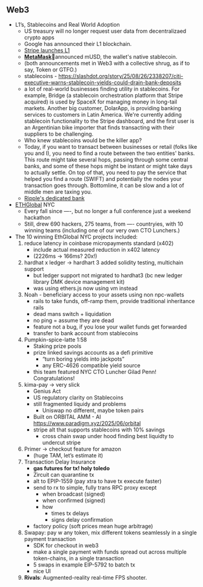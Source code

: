 ## Web3

- L1’s, Stablecoins and Real World Adoption
    - US treasury will no longer request user data from decentralizaed crypto apps
    - Google has announced their L1 blockchain.
    - [Stripe launches L1](https://news.ycombinator.com/item?id=45129085)
    - [**MetaMask**](https://www.linkedin.com/company/metamask/)🦊announced mUSD, the wallet's native stablecoin.
    - (both announcements met in Web3 with a collective shrug, as if to say, Token or GTFO.)
    - stablecoins - https://slashdot.org/story/25/08/26/2338207/citi-executive-warns-stablecoin-yields-could-drain-bank-deposits
    - a lot of real-world businesses finding utility in stablecoins. For example, Bridge (a stablecoin orchestration platform that Stripe acquired) is used by SpaceX for managing money in long-tail markets. Another big customer, DolarApp, is providing banking services to customers in Latin America. We're currently adding stablecoin functionality to the Stripe dashboard, and the first user is an Argentinian bike importer that finds transacting with their suppliers to be challenging.
    - Who knew stablecoins would be the killer app?
    - Today, if you want to transact between businesses or retail (folks like you and I), you need to find a route between the two entities' banks. This route might take several hops, passing through some central banks, and some of these hops might be instant or might take days to actually settle. On top of that, you need to pay the service that helped you find a route (SWIFT) and potentially the nodes your transaction goes through. Bottomline, it can be slow and a lot of middle men are taxing you.
    - [Ripple's dedicated bank](https://www.theportugalnews.com/news/2025-08-17/ripples-dedicated-bank-is-about-to-go-live-and-xrp-holders-can-earn-up-to-5700-a-day/601623)
- [ETHGlobal](https://www.youtube.com/live/Q18pnAODgqQ) NYC
    - Every fall since —-, but no longer a full conference just a weekend hackathon
    - Still, drew 690 hackers, 275 teams, from —- countryies, with 10 winning teams (including one of our very own CTO Lunchers.)
- The 10 winning EthGlobal NYC projects included:
    1. reduce latency in coinbase micropayments standard (x402) 
        - include actual measured reduction in x402 latency
        - (2226ms → 166ms? 20x!)
    2. hardhat x ledger → hardhart 3 added solidity testing, multichain support
        - but ledger support not migrated to hardhat3 (bc new ledger library DMK device management kit)
        - was using ethers.js now using vm instead
    3. Noah - beneficiary access to your assets using non npc-wallets
        - rails to take funds, off-ramp them, provide traditional inheritance rails
        - dead mans switch + liquidation
        - no ping = assume they are dead
        - feature not a bug, if you lose your wallet funds get forwarded
        - transfer to bank account from stablecoins
    4. Pumpkin-spice-latte 1:58
        - Staking prize pools
        - prize linked savings accounts as a defi primitive
            - “turn boring yields into jackpots”
            - any ERC-4626 compatible yield source
        - this team featured NYC CTO Luncher Gilad Penn! Congratulations!
    5. kima-pay → very slick 
        - Genius Act
        - US regulatory clarity on Stablecoins
        - still fragmented liquidy and problems
            - Uniswap no different, maybe token pairs
        - Built on ORBITAL AMM - AI https://www.paradigm.xyz/2025/06/orbital
        - stripe alt that supports stablecoins with 10% savings
            - cross chain swap under hood finding best liquidty to undercut stripe
    6. Primer → checkout feature for amazon 
        - (huge TAM, let’s estimate it)
    7. Transaction Delay Insurance 
        - **gas futures for tx! holy toledo**
        - Zircuit can quarantine tx
        - alt to EPIP-1559 (pay xtra to have tx execute faster)
        - send to rx to simple, fully trans RPC proxy except
            - when broadcast (signed)
            - when confirmed (signed)
            - how
                - times tx delays
                - signs delay confirmation
        - factory policy (soft prices mean huge arbitrage)
    8. Swapay: pay w any token, mix different tokens seamlessly in a single payment transaction
        - SDK for checkout in web3
        - make a single payment with funds spread out across multiple token-chains, in a single transaction
        - 5 swaps in example EIP-5792 to batch tx
        - nice UI
    9. **Rivals**: Augmented-reality real-time FPS shooter.
